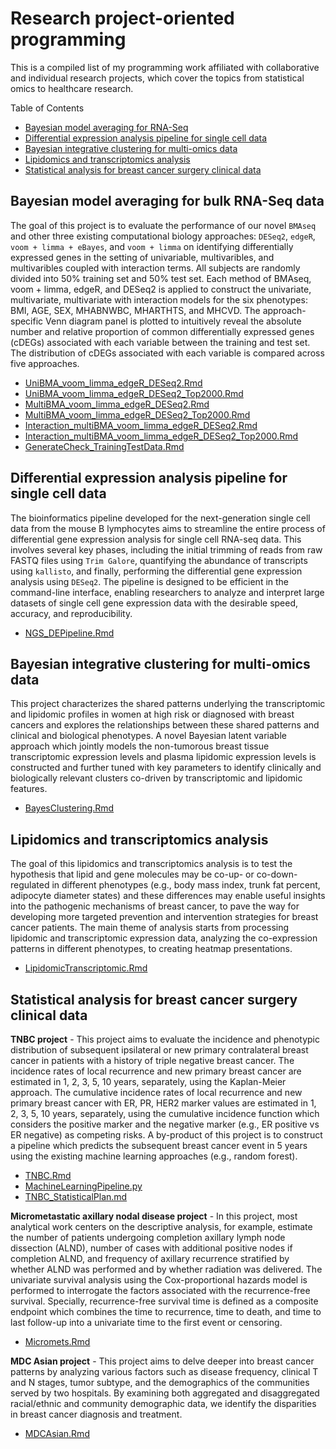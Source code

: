 # Research project-oriented programming

This is a compiled list of my programming work affiliated with collaborative and individual research projects, which cover the topics from statistical omics to healthcare research. 

<summary>Table of Contents</summary>

* [Bayesian model averaging for RNA-Seq](#Bayesian-model-averaging-for-bulk-RNA-Seq-data)
* [Differential expression analysis pipeline for single cell data](#Differential-expression-analysis-pipeline-for-single-cell-data)
* [Bayesian integrative clustering for multi-omics data](#Bayesian-integrative-clustering-for-multi-omics-data)
* [Lipidomics and transcriptomics analysis](#Lipidomics-and-transcriptomics-analysis)
* [Statistical analysis for breast cancer surgery clinical data](#Statistical-analysis-for-breast-cancer-surgery-clinical-data)



## **Bayesian model averaging for bulk RNA-Seq data**
The goal of this project is to evaluate the performance  of our novel `BMAseq` and other three existing computational biology approaches: `DESeq2`, `edgeR`, `voom + limma + eBayes`, and `voom + limma` on identifying differentially expressed genes in the setting of univariable, multivaribles, and multivaribles coupled with interaction terms. All subjects are randomly divided into 50% training set and 50% test set. Each method of BMAseq,  voom + limma, edgeR, and DESeq2 is applied to construct the univariate, multivariate, multivariate with interaction models for the six phenotypes: BMI, AGE, SEX, MHABNWBC, MHARTHTS, and MHCVD. The approach-specific Venn diagram panel is plotted to intuitively reveal the absolute number and relative proportion of common differentially expressed genes (cDEGs) associated with each variable between the training and test set. The distribution of cDEGs associated with each variable is compared across five approaches.

- [UniBMA_voom_limma_edgeR_DESeq2.Rmd](BMARNASeq/UniBMA_voom_limma_edgeR_DESeq2.Rmd)
- [UniBMA_voom_limma_edgeR_DESeq2_Top2000.Rmd](BMARNASeq/UniBMA_voom_limma_edgeR_DESeq2_Top2000.Rmd)
- [MultiBMA_voom_limma_edgeR_DESeq2.Rmd](BMARNASeq/MultiBMA_voom_limma_edgeR_DESeq2.Rmd)
- [MultiBMA_voom_limma_edgeR_DESeq2_Top2000.Rmd](BMARNASeq/MultiBMA_voom_limma_edgeR_DESeq2_Top2000.Rmd)
- [Interaction_multiBMA_voom_limma_edgeR_DESeq2.Rmd](BMARNASeq/Interaction_multiBMA_voom_limma_edgeR_DESeq2.Rmd)
- [Interaction_multiBMA_voom_limma_edgeR_DESeq2_Top2000.Rmd](BMARNASeq/Interaction_multiBMA_voom_limma_edgeR_DESeq2_Top2000.Rmd)
- [GenerateCheck_TrainingTestData.Rmd](BMARNASeq/GenerateCheck_TrainingTestData.Rmd)
  
## **Differential expression analysis pipeline for single cell data**
The bioinformatics pipeline developed for the next-generation single cell data from the mouse B lymphocytes aims to streamline the entire process of differential gene expression analysis for single cell RNA-seq data. This involves several key phases, including the initial trimming of reads from raw FASTQ files using `Trim Galore`, quantifying the abundance of transcripts using `kallisto`, and finally, performing the differential gene expression analysis using `DESeq2`. The pipeline is designed to be efficient in the command-line interface, enabling researchers to analyze and interpret large datasets of single cell gene expression data with the desirable speed, accuracy, and reproducibility.
  - [NGS_DEPipeline.Rmd](NGS_DEPipeline.Rmd)

## **Bayesian integrative clustering for multi-omics data**
This project characterizes the shared patterns underlying the transcriptomic and lipidomic profiles in women at high risk or diagnosed with breast cancers and explores the relationships between these shared patterns and clinical and biological phenotypes. A novel Bayesian latent variable approach which jointly models the non-tumorous breast tissue transcriptomic expression levels and plasma lipidomic expression levels is constructed and further tuned with key parameters to identify clinically and biologically relevant clusters co-driven by transcriptomic and lipidomic features.
  - [BayesClustering.Rmd](BayesClustering.Rmd)
 
## **Lipidomics and transcriptomics analysis**
The goal of this lipidomics and transcriptomics analysis is to test the hypothesis that lipid and gene molecules may be co-up- or co-down-regulated in different phenotypes (e.g., body mass index, trunk fat percent, adipocyte diameter states) and these differences may enable useful insights into the pathogenic mechanisms of breast cancer, to pave the way for developing more targeted prevention and intervention strategies for breast cancer patients. The main theme of analysis starts from processing lipidomic and transcriptomic expression data, analyzing the co-expression patterns in different phenotypes, to creating heatmap presentations. 
  - [LipidomicTranscriptomic.Rmd](LipidomicTranscriptomic.Rmd)

## **Statistical analysis for breast cancer surgery clinical data**
**TNBC project** - This project aims to evaluate the incidence and phenotypic distribution of subsequent ipsilateral or new primary contralateral breast cancer in patients with a history of triple negative breast cancer. The incidence rates of local recurrence and new primary breast cancer are estimated in 1, 2, 3, 5, 10 years, separately, using the Kaplan-Meier approach. The cumulative incidence rates of local recurrence and new primary breast cancer with ER, PR, HER2 marker values are estimated in 1, 2, 3, 5, 10 years, separately, using the cumulative incidence function which considers the positive marker and the negative marker (e.g., ER positive vs ER negative) as competing risks. A by-product of this project is to construct a pipeline which predicts the subsequent breast cancer event in 5 years using the existing machine learning approaches (e.g., random forest).

- [TNBC.Rmd](TNBC.Rmd)
- [MachineLearningPipeline.py](MachineLearningPipeline.py)
- [TNBC_StatisticalPlan.md](TNBC_StatisticalPlan.md)

**Micrometastatic axillary nodal disease project** - In this project, most analytical work centers on the descriptive analysis, for example, estimate the number of patients undergoing completion axillary lymph node dissection (ALND), number of cases with additional positive nodes if completion ALND, and frequency of axillary recurrence stratified by whether ALND was performed and by whether radiation was delivered. The univariate survival analysis using the Cox-proportional hazards model is performed to interrogate the factors associated with the recurrence-free survival. Specially, recurrence-free survival time is defined as a composite endpoint which combines the time to recurrence, time to death, and time to last follow-up into a univariate time to the first event or censoring. 

- [Micromets.Rmd](Micromets.Rmd)

**MDC Asian project** - This project aims to delve deeper into breast cancer patterns by analyzing various factors such as disease frequency, clinical T and N stages, tumor subtype, and the demographics of the communities served by two hospitals. By examining both aggregated and disaggregated racial/ethnic and community demographic data, we identify the disparities in breast cancer diagnosis and treatment. 
- [MDCAsian.Rmd](MDCAsian.Rmd)
